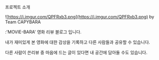 프로젝트 소개






![https://i.imgur.com/QPFRxb3.png](https://i.imgur.com/QPFRxb3.png)   by Team CAPYBARA





 
 
 


:'MOVIE-BARA'   영화 리뷰 블로그 입니다.

내가 재미있게 본 영화에 대한 감상을 기록하고 다른 사람들과 공유할 수 있습니다. 

다른 사람이 쓴리뷰 중 마음에 드는 글이 있다면 내 공간에 담아둘 수도 있습니다.

